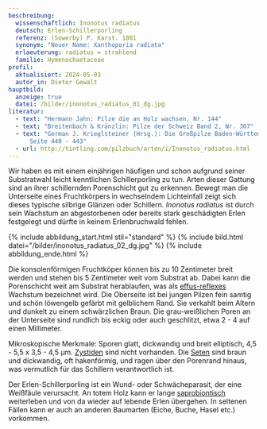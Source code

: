 ```yaml
---
beschreibung:
  wissenschaftlich: Inonotus radiatus
  deutsch: Erlen-Schillerporling
  referenz: (Sowerby) P. Karst. 1881
  synonym: "Neuer Name: Xanthoporia radiata"
  erlaeuterung: radiatus = strahlend
  familie: Hymenochaetaceae
profil:
  aktualisiert: 2024-05-03
  autor_in: Dieter Gewalt
hauptbild:
  anzeige: true
  datei: /bilder/inonotus_radiatus_01_dg.jpg
literatur:
  - text: "Hermann Jahn: Pilze die an Holz wachsen, Nr. 144"
  - text: "Breitenbach & Kränzlin: Pilze der Schweiz Band 2, Nr. 307"
  - text: "German J. Krieglsteiner (Hrsg.): Die Großpilze Baden-Württembergs Band 1,
      Seite 440 - 443"
  - url: http://tintling.com/pilzbuch/arten/i/Inonotus_radiatus.html
---
```

Wir haben es mit einem einjährigen häufigen und schon aufgrund seiner Substratwahl leicht kenntlichen Schillerporling zu tun. Arten dieser Gattung sind an ihrer schillernden Porenschicht gut zu erkennen. Bewegt man die Unterseite eines Fruchtkörpers in wechselndem Lichteinfall zeigt sich dieses typische silbrige Glänzen oder Schillern. *Inonotus radiatus* ist durch sein Wachstum an abgestorbenen oder bereits stark geschädigten Erlen festgelegt und dürfte in keinem Erlenbruchwald fehlen.

{% include abbildung_start.html stil="standard" %}
{% include bild.html datei="/bilder/inonotus_radiatus_02_dg.jpg" %}
{% include abbildung_ende.html %}

Die konsolenförmigen Fruchtköper können bis zu 10 Zentimeter breit werden und stehen bis 5 Zentimeter weit vom Substrat ab. Dabei kann die Porenschicht weit am Substrat herablaufen, was als [effus-reflexes](effus-reflex "Glossar") Wachstum bezeichnet wird.  Die Oberseite ist bei jungen Pilzen  fein samtig und schön löwengelb gefärbt mit gelblichem Rand. Sie verkahlt beim Altern und dunkelt zu einem schwärzlichen Braun. Die grau-weißlichen Poren an der Unterseite sind rundlich bis eckig oder auch geschlitzt, etwa 2 - 4 auf einen Millimeter.

Mikroskopische Merkmale: Sporen glatt, dickwandig und breit elliptisch, 4,5 - 5,5 x 3,5 - 4,5 µm. [Zystiden](Zystiden "Glossar") sind nicht vorhanden. Die [Seten](Seten "Glossar") sind braun und dickwandig, oft hakenförmig, und ragen über den Porenrand hinaus, was vermutlich für das Schillern verantwortlich ist. 

Der Erlen-Schillerporling ist ein Wund- oder Schwächeparasit, der eine Weißfäule verursacht. An totem Holz kann er lange [saprobiontisch](saprobiontisch "Glossar") weiterleben und von da wieder auf lebende Erlen übergehen. In seltenen Fällen kann er auch an anderen Baumarten (Eiche, Buche, Hasel etc.) vorkommen.